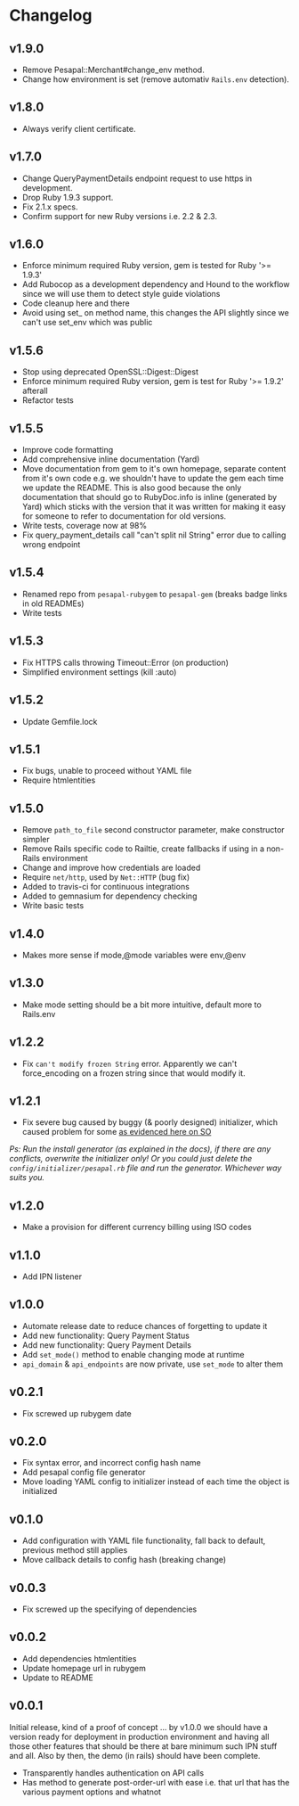 Changelog
=========

v1.9.0
------

* Remove Pesapal::Merchant#change_env method.
* Change how environment is set (remove automativ `Rails.env` detection).

v1.8.0
------

* Always verify client certificate.

v1.7.0
------

* Change QueryPaymentDetails endpoint request to use https in development.
* Drop Ruby 1.9.3 support.
* Fix 2.1.x specs.
* Confirm support for new Ruby versions i.e. 2.2 & 2.3.

v1.6.0
------

* Enforce minimum required Ruby version, gem is tested for Ruby '>= 1.9.3'
* Add Rubocop as a development dependency and Hound to the workflow since we will use them to detect style guide violations
* Code cleanup here and there
* Avoid using set_ on method name, this changes the API slightly since we can't use set_env which was public

v1.5.6
------

* Stop using deprecated OpenSSL::Digest::Digest
* Enforce minimum required Ruby version, gem is test for Ruby '>= 1.9.2' afterall
* Refactor tests

v1.5.5
------

* Improve code formatting
* Add comprehensive inline documentation (Yard)
* Move documentation from gem to it's own homepage, separate content from it's
  own code e.g. we shouldn't have to update the gem each time we update the
  README. This is also good because the only documentation that should go to
  RubyDoc.info is inline (generated by Yard) which sticks with the version that it
  was written for making it easy for someone to refer to documentation for old
  versions.
* Write tests, coverage now at 98%
* Fix query_payment_details call "can't split nil String" error due to calling wrong endpoint

v1.5.4
------

* Renamed repo from `pesapal-rubygem` to `pesapal-gem` (breaks badge links in old READMEs)
* Write tests

v1.5.3
------

* Fix HTTPS calls throwing Timeout::Error (on production)
* Simplified environment settings (kill :auto)

v1.5.2
------

* Update Gemfile.lock

v1.5.1
------

* Fix bugs, unable to proceed without YAML file
* Require htmlentities

v1.5.0
------

* Remove `path_to_file` second constructor parameter, make constructor simpler
* Remove Rails specific code to Railtie, create fallbacks if using in a non-Rails environment
* Change and improve how credentials are loaded
* Require `net/http`, used by `Net::HTTP` (bug fix)
* Added to travis-ci for continuous integrations
* Added to gemnasium for dependency checking
* Write basic tests

v1.4.0
------

* Makes more sense if mode,@mode variables were env,@env

v1.3.0
------

* Make mode setting should be a bit more intuitive, default more to Rails.env

v1.2.2
------

* Fix `can't modify frozen String` error. Apparently we can't force_encoding on
  a frozen string since that would modify it.

v1.2.1
------

* Fix severe bug caused by buggy (& poorly designed) initializer, which caused
problem for some [as evidenced here on SO][1]

_Ps: Run the install generator (as explained in the docs), if there are any
conflicts, overwrite the initializer only! Or you could just delete the
`config/initializer/pesapal.rb` file and run the generator. Whichever way suits
you._

[1]: http://stackoverflow.com/questions/19642460/rails-you-cannot-have-more-than-one-railsapplication-runtimeerror

v1.2.0
------

* Make a provision for different currency billing using ISO codes

v1.1.0
------

* Add IPN listener

v1.0.0
------

* Automate release date to reduce chances of forgetting to update it
* Add new functionality: Query Payment Status
* Add new functionality: Query Payment Details
* Add `set_mode()` method to enable changing mode at runtime
* `api_domain` & `api_endpoints` are now private, use `set_mode` to alter them

v0.2.1
------

* Fix screwed up rubygem date

v0.2.0
------

* Fix syntax error, and incorrect config hash name
* Add pesapal config file generator
* Move loading YAML config to initializer instead of each time the object is initialized

v0.1.0
------

* Add configuration with YAML file functionality, fall back to default, previous method still applies
* Move callback details to config hash (breaking change)

v0.0.3
------

* Fix screwed up the specifying of dependencies

v0.0.2
------

* Add dependencies htmlentities
* Update homepage url in rubygem
* Update to README

v0.0.1
------

Initial release, kind of a proof of concept ... by v1.0.0 we should have a
version ready for deployment in production environment and having all those
other features that should be there at bare minimum such IPN stuff and all. Also
by then, the demo (in rails) should have been complete.

* Transparently handles authentication on API calls
* Has method to generate post-order-url with ease i.e. that url that has the various payment options and whatnot
